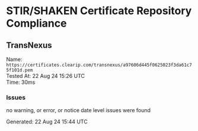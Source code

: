 # STIR/SHAKEN Certificate Repository Compliance

## TransNexus

Name: `https://certificates.clearip.com/transnexus/a97606d445f0625023f3da61c75f101d.pem`\
Tested At: 22 Aug 24 15:26 UTC\
Time: 30ms

### Issues

no warning, or error, or notice date level issues were found

Generated: 22 Aug 24 15:44 UTC